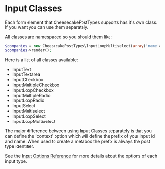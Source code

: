 Input Classes
=============
Each form element that CheesecakePostTypes supports has it's own class. If you want you can use them separately.  
  
All classes are namespaced so you should them like:  
```php
$companies = new CheesecakePostTypes\InputLoopMultiselect(array('name'=>'Companies', 'post_type'=>'companies'));
$companies->render();
```  
  
Here is a list of all classes available:  
- InputText
- InputTextarea
- InputCheckbox
- InputMultipleCheckbox
- InputLoopCheckbox
- InputMultipleRadio
- InputLoopRadio
- InputSelect
- InputMultiselect
- InputLoopSelect
- InputLoopMultiselect
  
  
The major difference between using Input Classes separately is that you can define the 'context' option which will define the prefix of your input id and name. When used to create a metabox the prefix is always the post type identifier.  
  
See the [Input Options Reference](input_options.md) for more details about the options of each input type.
